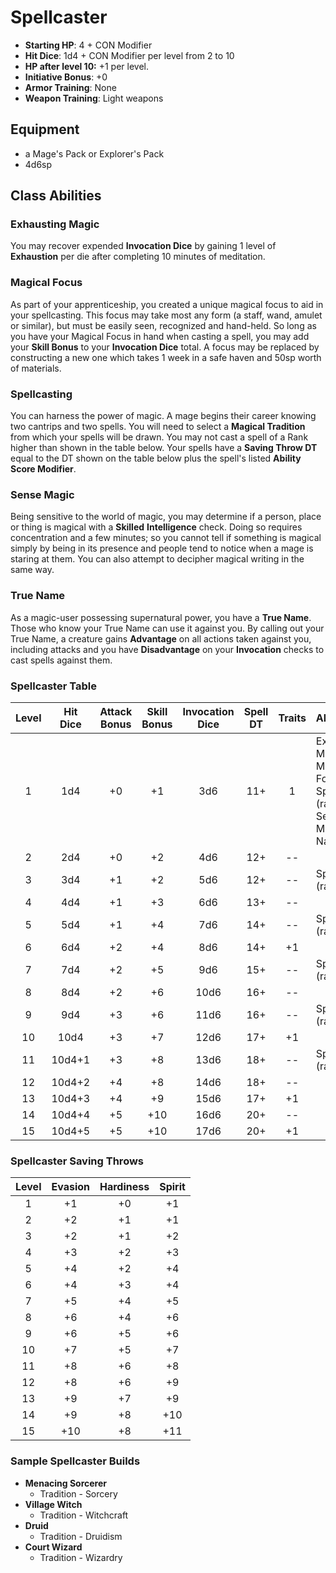 # Spellcaster

- **Starting HP**: 4 + CON Modifier
- **Hit Dice**: 1d4 + CON Modifier per level from 2 to 10
- **HP after level 10:** +1 per level.
- **Initiative Bonus**: +0
- **Armor Training**: None
- **Weapon Training**: Light weapons

## Equipment
- a Mage's Pack or Explorer's Pack
- 4d6sp

## Class Abilities

### Exhausting Magic
You may recover expended **Invocation Dice** by gaining 1 level of **Exhaustion** per die after completing 10 minutes of meditation.

### Magical Focus
As part of your apprenticeship, you created a unique magical focus to aid in your spellcasting.  This focus may take most any form (a staff, wand, amulet or similar), but must be easily seen, recognized and hand-held.  So long as you have your Magical Focus in hand when casting a spell, you may add your **Skill Bonus** to your **Invocation Dice** total.  A focus may be replaced by constructing a new one which takes 1 week in a safe haven and 50sp worth of materials.

### Spellcasting
You can harness the power of magic.  A mage begins their career knowing two cantrips and two spells.  You will need to select a **Magical Tradition** from which your spells will be drawn.  You may not cast a spell of a Rank higher than shown in the table below.  Your spells have a **Saving Throw DT** equal to the DT shown on the table below plus the spell's listed **Ability Score Modifier**.

### Sense Magic
Being sensitive to the world of magic, you may determine if a person, place or thing is magical with a **Skilled** **Intelligence** check.  Doing so requires concentration and a few minutes; so you cannot tell if something is magical simply by being in its presence and people tend to notice when a mage is staring at them.  You can also attempt to decipher magical writing in the same way.

### True Name
As a magic-user possessing supernatural power, you have a **True Name**.  Those who know your True Name can use it against you.  By calling out your True Name, a creature gains **Advantage** on all actions taken against you, including attacks and you have **Disadvantage** on your **Invocation** checks to cast spells against them.

### Spellcaster Table
| Level | Hit<br/>Dice | Attack<br/>Bonus | Skill<br/>Bonus | Invocation<br/>Dice | Spell<br/>DT | Traits | Abilities |
|:-----:|:------------:|:----------------:|:---------------:|:-------------------:|:------------:|:------:|:----------|
|  1    |    1d4       | +0               |  +1             |  3d6                |  11+         |   1    | Exhausting Magic, Magical Focus, Spellcasting (rank 1), Sense Magic, True Name |
|  2    |    2d4       | +0               |  +2             |  4d6                |  12+         |  --    |  |
|  3    |    3d4       | +1               |  +2             |  5d6                |  12+         |  --    | Spellcasting (rank 2) |
|  4    |    4d4       | +1               |  +3             |  6d6                |  13+         |  --    |  |
|  5    |    5d4       | +1               |  +4             |  7d6                |  14+         |  --    | Spellcasting (rank 3) |
|  6    |    6d4       | +2               |  +4             |  8d6                |  14+         |  +1    |  |
|  7    |    7d4       | +2               |  +5             |  9d6                |  15+         |  --    | Spellcasting (rank 4) |
|  8    |    8d4       | +2               |  +6             | 10d6                |  16+         |  --    |  |
|  9    |    9d4       | +3               |  +6             | 11d6                |  16+         |  --    | Spellcasting (rank 5) |
| 10    |   10d4       | +3               |  +7             | 12d6                |  17+         |  +1    |  |
| 11    |   10d4+1     | +3               |  +8             | 13d6                |  18+         |  --    | Spellcasting (rank 6) |
| 12    |   10d4+2     | +4               |  +8             | 14d6                |  18+         |  --    |  |
| 13    |   10d4+3     | +4               |  +9             | 15d6                |  17+         |  +1    |  |
| 14    |   10d4+4     | +5               | +10             | 16d6                |  20+         |  --    |  |
| 15    |   10d4+5     | +5               | +10             | 17d6                |  20+         |  +1    |  |

### Spellcaster Saving Throws
| Level | Evasion | Hardiness | Spirit |
|:-----:|:-------:|:---------:|:------:|
|   1   |    +1   |     +0    |   +1   |
|   2   |    +2   |     +1    |   +1   |
|   3   |    +2   |     +1    |   +2   |
|   4   |    +3   |     +2    |   +3   |
|   5   |    +4   |     +2    |   +4   |
|   6   |    +4   |     +3    |   +4   |
|   7   |    +5   |     +4    |   +5   |
|   8   |    +6   |     +4    |   +6   |
|   9   |    +6   |     +5    |   +6   |
|  10   |    +7   |     +5    |   +7   |
|  11   |    +8   |     +6    |   +8   |
|  12   |    +8   |     +6    |   +9   |
|  13   |    +9   |     +7    |   +9   |
|  14   |    +9   |     +8    |  +10   |
|  15   |   +10   |     +8    |  +11   |

### Sample Spellcaster Builds
- **Menacing Sorcerer** 
 	- Tradition - Sorcery
- **Village Witch**
 	- Tradition - Witchcraft
- **Druid**
  -  Tradition - Druidism
- **Court Wizard**
  - Tradition - Wizardry
